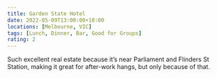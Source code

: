 ```yaml
---
title: Garden State Hotel
date: 2022-05-09T13:00:00+10:00
locations: [Melbourne, VIC]
tags: [Lunch, Dinner, Bar, Good for Groups]
rating: 2
---
```


Such excellent real estate because it’s near Parliament and Flinders St Station, making it great for after-work hangs, but only because of that.